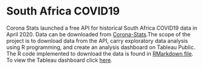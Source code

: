 # South Africa COVID19
<p>Corona Stats launched a free API for historical South Africa COVID19 data in April 2020. Data can be downloaded from <a href="http://corona-stats.mobi/api/">Corona-Stats</a>.The scope of the project is to download data from the API, carry exploratory data analysis using R programming, and create an analysis dashboard on Tableau Public. The R code implemented to download the data is found in <a href="https://mufarojoy.github.io/South-Africa-COVID19/">RMarkdown file</a>. To view the Tableau dashboard click <a href="https://public.tableau.com/app/profile/mufaro.chinake/viz/SouthAfricaCOVID19Analysis/Dashboard1">here</a>.
</p>

